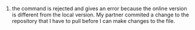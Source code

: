 1. the command is rejected and gives an error because the online version is different from the local version. My partner commited a change to the repository that I have to pull before I can make changes to the file.
